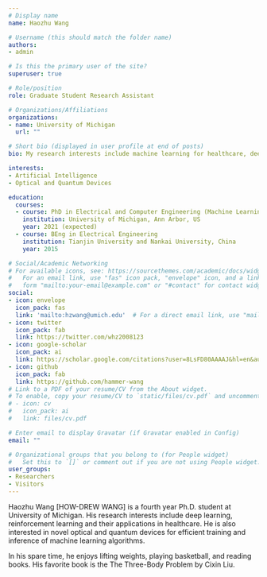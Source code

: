 ```yaml
---
# Display name
name: Haozhu Wang

# Username (this should match the folder name)
authors:
- admin

# Is this the primary user of the site?
superuser: true

# Role/position
role: Graduate Student Research Assistant

# Organizations/Affiliations
organizations:
- name: University of Michigan
  url: ""

# Short bio (displayed in user profile at end of posts)
bio: My research interests include machine learning for healthcare, deep learning, reinforcement learning, and efficient hardware for deep learning algorithms.

interests:
- Artificial Intelligence
- Optical and Quantum Devices

education:
  courses:
  - course: PhD in Electrical and Computer Engineering (Machine Learning and Computer Vision track)
    institution: University of Michigan, Ann Arbor, US
    year: 2021 (expected)
  - course: BEng in Electrical Engineering
    institution: Tianjin University and Nankai University, China
    year: 2015

# Social/Academic Networking
# For available icons, see: https://sourcethemes.com/academic/docs/widgets/#icons
#   For an email link, use "fas" icon pack, "envelope" icon, and a link in the
#   form "mailto:your-email@example.com" or "#contact" for contact widget.
social:
- icon: envelope
  icon_pack: fas
  link: 'mailto:hzwang@umich.edu'  # For a direct email link, use "mailto:test@example.org".
- icon: twitter
  icon_pack: fab
  link: https://twitter.com/whz2008123
- icon: google-scholar
  icon_pack: ai
  link: https://scholar.google.com/citations?user=8LsFD80AAAAJ&hl=en&authuser=1
- icon: github
  icon_pack: fab
  link: https://github.com/hammer-wang
# Link to a PDF of your resume/CV from the About widget.
# To enable, copy your resume/CV to `static/files/cv.pdf` and uncomment the lines below.
# - icon: cv
#   icon_pack: ai
#   link: files/cv.pdf

# Enter email to display Gravatar (if Gravatar enabled in Config)
email: ""

# Organizational groups that you belong to (for People widget)
#   Set this to `[]` or comment out if you are not using People widget.
user_groups:
- Researchers
- Visitors
---
```


Haozhu Wang [HOW-DREW WANG] is a fourth year Ph.D. student at University of Michigan. His research interests include deep learning, reinforcement learning and their applications in healthcare. He is also interested in novel optical and quantum devices for efficient training and inference of machine learning algorithms.

In his spare time, he enjoys lifting weights, playing basketball, and reading books. His favorite book is the The Three-Body Problem by Cixin Liu.

